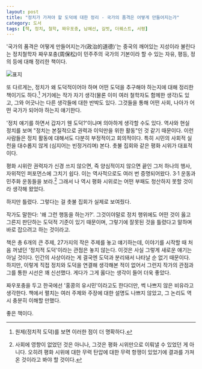 ```yaml
---
layout: post
title: "정치가 가져야 할 도덕에 대한 정리 - 국가의 품격은 어떻게 만들어지는가"
category: 도서
tags: [책, 정치, 철학, 짜우포충, 남혜선, 길벗, 더퀘스트, 서평]
---
```


'국가의 품격은 어떻게 만들어지는가(政治的道德)'는
중국의 깨어있는 지성이라 불린다는 정치철학자 짜우포충(周保松)이
민주주의 국가의 기본이라 할 수 있는 자유, 평등, 정의 등에 대해 정리한 책이다.

![표지](https://lh3.googleusercontent.com/-OAxC4K7H384/WZZj81gIWrI/AAAAAAAAWSM/4kJwCjinGiwlKehHtMrdKNDKrtvMQYcdQCE0YBhgL/s480/political-morality-book.jpg)

또 다르게는,
정치가 왜 도덕적이어야 하며
어떤 도덕을 추구해야 하는지에 대해 정리한 책이기도 하다.[^1]
거기에는 작가 자기 생각(물론 이미 여러 철학자도 함께한 생각)도 있고,
그와 어긋나는 다른 생각들에 대한 반박도 있다.
그것들을 통해 어떤 사회, 나아가 어떤 국가가 되어야 하는지 얘기한다.

[^1]: 원제(정치적 도덕)를 보면 이러한 점이 더 명확하다.

'정치 얘기를 하면서 갑자기 웬 도덕?'이냐며 의아하게 생각할 수도 있다.
역사와 현실 정치를 보며 "정치는 본질적으로 권력과 이익만을 위한 활동"인 것 같기 때문이다.
이런 사람들은 정치 활동에 대해서도 다분히 부정적이고 회의적이다.
특히 시민의 사회적 실천을 대수롭지 않게 (심지어는 빈정거리며) 본다.
촛불 집회와 같은 평화 시위가 대표적이다.

평화 시위란 권력자가 신경 쓰지 않으면, 즉 양심적이지 않으면 끝인
그저 하나의 행사, 자위적인 퍼포먼스에 그치기 쉽다.
이는 역사적으로도 여러 번 증명되어왔다.
3·1 운동과 민주화 운동들을 보라.[^2]
그래서 나 역시 평화 시위로는 어떤 부패도 청산하지 못할 것이라 생각해 왔었다.
<!--
진짜로 필요한 건 과격한 테러분자라고.
-->
하지만 틀렸다.
그렇다는 걸 촛불 집회가 실제로 보여줬다.

[^2]: 사회에 영향이 없었던 것은 아니나, 그것은 평화 시위만으로 이뤄낼 수 있었던 게 아니다. 오히려 평화 시위에 대한 무력 탄압에 대한 무력 항쟁이 있었기에 결과를 가져온 것이라고 봐야 할 것이다.

작가도 말한다: '왜 그런 행동을 하는가?'.
그것이야말로 정치 행위에도 어떤 것이 옳고 그른지 판단하는 도덕적 기준이 있기 때문이며,
그렇기에 잘못된 것을 틀렸다고 말하며 바로 잡으려고 하는 것이라고.

책은 총 6개의 큰 주제, 27가지의 작은 주제를 놓고 얘기하는데,
이야기를 시작할 때 처음 꺼냈던 '정치적 도덕'이라는 관점은 놓지 않는다.
이것은 사실 그렇게 새로운 얘기는 아닐 것이다.
인간의 사상이라는 게 결국엔 도덕과 분리돼서 나타날 순 없기 때문이다.
하지만, 이렇게 직접 정치와 도덕을 연결해 생각해본 적이 없어서 그런지
작가의 관점과 그를 통한 시선은 꽤 신선했다.
게다가 그게 옳다는 생각이 들어 더욱 좋았다.

짜우포충을 두고 한국에선 '홍콩의 유시민'이라고도 한다더만,
썩 나쁘지 않은 비유라고 생각한다.
책에서 펼치는 여러 주제와 주장에 대한 설명도 나쁘지 않았고,
그 논리도 역시 충분히 이해할 만했다.

좋은 책이다.
